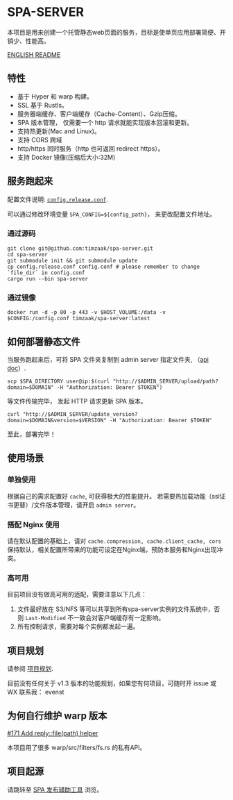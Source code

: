 # SPA-SERVER
本项目是用来创建一个托管静态web页面的服务，目标是使单页应用部署简便、开销少、性能高。

[ENGLISH README](./README_EN.md)
## 特性
- 基于 Hyper 和 warp 构建。
- SSL 基于 Rustls。
- 服务器端缓存、客户端缓存（Cache-Content）、Gzip压缩。
- SPA 版本管理， 仅需要一个 http 请求就能实现版本回滚和更新。
- 支持热更新(Mac and Linux)。
- 支持 CORS 跨域
- http/https 同时服务（http 也可返回 redirect https）。
- 支持 Docker 镜像(压缩后大小:32M)

## 服务跑起来

配置文件说明: [`config.release.conf`](./config.release.conf). 

可以通过修改环境变量 `SPA_CONFIG=${config_path}`， 来更改配置文件地址。

### 通过源码
```shell
git clone git@github.com:timzaak/spa-server.git
cd spa-server
git submodule init && git submodule update
cp config.release.conf config.conf # please remember to change `file_dir` in config.conf
cargo run --bin spa-server 
```

### 通过镜像
```shell
docker run -d -p 80 -p 443 -v $HOST_VOLUME:/data -v $CONFIG:/config.conf timzaak/spa-server:latest
```

## 如何部署静态文件

当服务跑起来后，可将 SPA 文件夹复制到 admin server 指定文件夹, （[api doc](./doc/Admin_Server_API.md)）.

```shell
scp $SPA_DIRECTORY user@ip:$(curl "http://$ADMIN_SERVER/upload/path?domain=$DOMAIN" -H "Authorization: Bearer $TOKEN")
```
等文件传输完毕， 发起 HTTP 请求更新 SPA 版本。
```shell
curl "http://$ADMIN_SERVER/update_version?domain=$DOMAIN&version=$VERSION" -H "Authorization: Bearer $TOKEN"
```

至此，部署完毕！

## 使用场景

### 单独使用
根据自己的需求配置好 `cache`, 可获得极大的性能提升。 若需要热加载功能（ssl证书更替）/文件版本管理，请开启 `admin server`。
### 搭配 Nginx 使用
请在默认配置的基础上，请对 `cache.compression, cache.client_cache, cors` 保持默认，相关配置所带来的功能可设定在Nginx端，预防本服务和Nginx出现冲突。
### 高可用
目前项目没有做高可用的适配，需要注意以下几点：
1. 文件最好放在 S3/NFS 等可以共享到所有spa-server实例的文件系统中，否则 `Last-Modified` 不一致会对客户端缓存有一定影响。
2. 所有控制请求，需要对每个实例都发起一遍。

## 项目规划
请参阅 [项目规划](./doc/Roadmap.md).

目前没有任何关于 v1.3 版本的功能规划，如果您有何项目，可随时开 issue 或 WX 联系我： evenst 

## 为何自行维护 warp 版本
[#171 Add reply::file(path) helper](https://github.com/seanmonstar/warp/issues/171)

本项目用了很多 warp/src/filters/fs.rs 的私有API。

## 项目起源
请跳转至 [SPA 发布辅助工具](https://github.com/timzaak/blog/issues/80) 浏览。